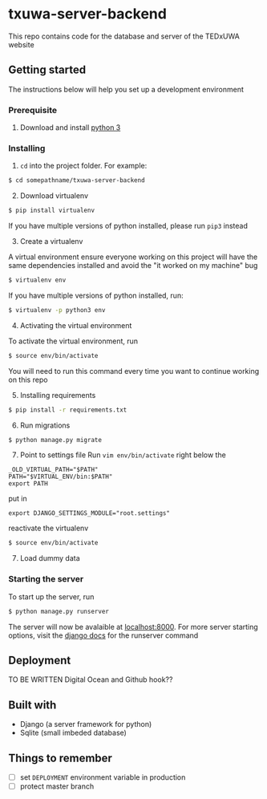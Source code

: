 # txuwa-server-backend

This repo contains code for the database and server of the TEDxUWA website

## Getting started
The instructions below will help you set up a development environment

### Prerequisite
1. Download and install [python 3](https://www.python.org/downloads/)

### Installing
1. `cd` into the project folder. For example:
```bash
$ cd somepathname/txuwa-server-backend
```
2. Download virtualenv
```bash
$ pip install virtualenv
```
If you have multiple versions of python installed, please run `pip3` instead

3. Create a virtualenv

A virtual environment ensure everyone working on this project will have the same dependencies
installed and avoid the "it worked on my machine" bug
```bash
$ virtualenv env
```
If you have multiple versions of python installed, run:
```bash
$ virtualenv -p python3 env
```
4. Activating the virtual environment

To activate the virtual environment, run
```bash
$ source env/bin/activate
```
You will need to run this command every time you want to continue working on this repo

5. Installing requirements
```bash
$ pip install -r requirements.txt
```

6. Run migrations
```bash
$ python manage.py migrate
```
7. Point to settings file
Run `vim env/bin/activate`
right below the
```
_OLD_VIRTUAL_PATH="$PATH"
PATH="$VIRTUAL_ENV/bin:$PATH"
export PATH
```
put in
```
export DJANGO_SETTINGS_MODULE="root.settings"
```
reactivate the virtualenv
```bash
$ source env/bin/activate
```

7. Load dummy data


### Starting the server
To start up the server, run
```bash
$ python manage.py runserver
```
The server will now be avalaible at [localhost:8000](http://localhost:8000/).
For more server starting options, visit the [django docs](https://docs.djangoproject.com/en/2.0/ref/django-admin/#runserver) for the runserver command

## Deployment
TO BE WRITTEN
Digital Ocean and Github hook??

## Built with
- Django (a server framework for python)
- Sqlite (small imbeded database)

## Things to remember
- [ ] set `DEPLOYMENT` environment variable in production
- [ ] protect master branch
